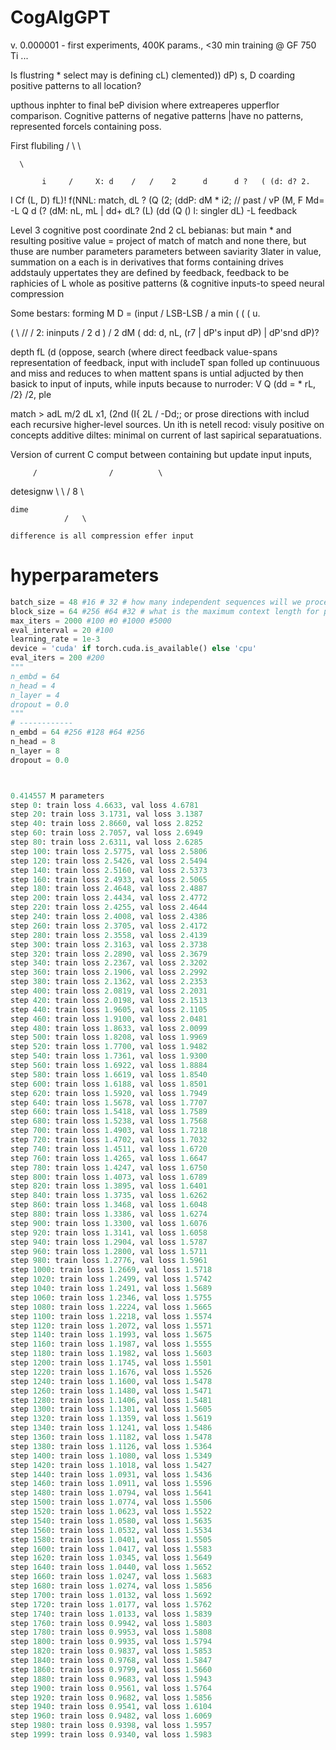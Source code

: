 # CogAlgGPT 

v. 0.000001 - first experiments, 400K params., <30 min training @ GF 750 Ti
... 

Is flustring * select may is defining cL) clemented)) dP) s, D coarding positive patterns to all location?

upthous inphter to final beP division where extreaperes upperflor comparison. Cognitive patterns of negative patterns |have no patterns, represented forcels containing poss.



First flubiling      /           \           \


      \

           i     /     X: d    /   /    2      d      d ?   ( (d: d? 2.

I Cf (L, D) fL)! f(NNL: match, dL ? (Q (2; (ddP: dM * i2; // past / vP (M, F Md= -L Q  d (? (dM: nL, mL | dd+  dL? (L) (dd (Q () l: singler dL) -L feedback



Level 3 cognitive post coordinate 2nd 2 cL bebianas: but main * and resulting positive value = project of match of match and none there, but thuse are number parameters parameters between saviarity 3later in value, summation on a each is in derivatives that forms containing drives addstauly uppertates they are defined by feedback, feedback to be raphicies of L whole as positive patterns (& cognitive inputs-to speed neural compression



Some bestars: forming M D = (input / LSB-LSB / a min ( ( ( u.

   (  \     //    / 2: ininputs       /       2  d )   / 2 dM    ( dd: d, nL, (r7 | dP's input dP) | dP'snd dP)?

depth fL (d (oppose, search (where direct feedback value-spans representation of feedback, input with includeT span folled up continuuous and miss and reduces to when mattent spans is untial adjucted by then basick to input of inputs, while inputs because to nurroder: V Q (dd = * rL, /2} /2, ple


 match   > adL m/2 dL x1, (2nd (I{ 2L / -Dd;; or prose directions with includ each recursive higher-level sources. Un ith is netell recod: visuly positive on concepts additive diltes: minimal on current of last sapirical separatuations.



Version of current C comput between containing but update input inputs,

         /                /          \

  detesignw                             \        \     /        8     \

    dime
                /   \

    difference is all compression effer input




# hyperparameters
```python
batch_size = 48 #16 # 32 # how many independent sequences will we process in parallel?
block_size = 64 #256 #64 #32 # what is the maximum context length for predictions?
max_iters = 2000 #100 #0 #1000 #5000
eval_interval = 20 #100
learning_rate = 1e-3
device = 'cuda' if torch.cuda.is_available() else 'cpu'
eval_iters = 200 #200
"""
n_embd = 64
n_head = 4
n_layer = 4
dropout = 0.0
"""
# ------------
n_embd = 64 #256 #128 #64 #256
n_head = 8 
n_layer = 8
dropout = 0.0



0.414557 M parameters
step 0: train loss 4.6633, val loss 4.6781
step 20: train loss 3.1731, val loss 3.1387
step 40: train loss 2.8660, val loss 2.8252
step 60: train loss 2.7057, val loss 2.6949
step 80: train loss 2.6311, val loss 2.6285
step 100: train loss 2.5775, val loss 2.5806
step 120: train loss 2.5426, val loss 2.5494
step 140: train loss 2.5160, val loss 2.5373
step 160: train loss 2.4933, val loss 2.5065
step 180: train loss 2.4648, val loss 2.4887
step 200: train loss 2.4434, val loss 2.4772
step 220: train loss 2.4255, val loss 2.4644
step 240: train loss 2.4008, val loss 2.4386
step 260: train loss 2.3705, val loss 2.4172
step 280: train loss 2.3558, val loss 2.4139
step 300: train loss 2.3163, val loss 2.3738
step 320: train loss 2.2890, val loss 2.3679
step 340: train loss 2.2367, val loss 2.3202
step 360: train loss 2.1906, val loss 2.2992
step 380: train loss 2.1362, val loss 2.2353
step 400: train loss 2.0819, val loss 2.2031
step 420: train loss 2.0198, val loss 2.1513
step 440: train loss 1.9605, val loss 2.1105
step 460: train loss 1.9100, val loss 2.0481
step 480: train loss 1.8633, val loss 2.0099
step 500: train loss 1.8208, val loss 1.9969
step 520: train loss 1.7700, val loss 1.9482
step 540: train loss 1.7361, val loss 1.9300
step 560: train loss 1.6922, val loss 1.8884
step 580: train loss 1.6619, val loss 1.8540
step 600: train loss 1.6188, val loss 1.8501
step 620: train loss 1.5920, val loss 1.7949
step 640: train loss 1.5678, val loss 1.7707
step 660: train loss 1.5418, val loss 1.7589
step 680: train loss 1.5238, val loss 1.7568
step 700: train loss 1.4903, val loss 1.7218
step 720: train loss 1.4702, val loss 1.7032
step 740: train loss 1.4511, val loss 1.6720
step 760: train loss 1.4265, val loss 1.6647
step 780: train loss 1.4247, val loss 1.6750
step 800: train loss 1.4073, val loss 1.6789
step 820: train loss 1.3895, val loss 1.6401
step 840: train loss 1.3735, val loss 1.6262
step 860: train loss 1.3468, val loss 1.6048
step 880: train loss 1.3386, val loss 1.6274
step 900: train loss 1.3300, val loss 1.6076
step 920: train loss 1.3141, val loss 1.6058
step 940: train loss 1.2904, val loss 1.5787
step 960: train loss 1.2800, val loss 1.5711
step 980: train loss 1.2776, val loss 1.5961
step 1000: train loss 1.2669, val loss 1.5718
step 1020: train loss 1.2499, val loss 1.5742
step 1040: train loss 1.2491, val loss 1.5689
step 1060: train loss 1.2346, val loss 1.5755
step 1080: train loss 1.2224, val loss 1.5665
step 1100: train loss 1.2218, val loss 1.5574
step 1120: train loss 1.2072, val loss 1.5571
step 1140: train loss 1.1993, val loss 1.5675
step 1160: train loss 1.1987, val loss 1.5555
step 1180: train loss 1.1982, val loss 1.5603
step 1200: train loss 1.1745, val loss 1.5501
step 1220: train loss 1.1676, val loss 1.5526
step 1240: train loss 1.1600, val loss 1.5478
step 1260: train loss 1.1480, val loss 1.5471
step 1280: train loss 1.1406, val loss 1.5481
step 1300: train loss 1.1301, val loss 1.5605
step 1320: train loss 1.1359, val loss 1.5619
step 1340: train loss 1.1241, val loss 1.5486
step 1360: train loss 1.1182, val loss 1.5478
step 1380: train loss 1.1126, val loss 1.5364
step 1400: train loss 1.1080, val loss 1.5349
step 1420: train loss 1.1018, val loss 1.5427
step 1440: train loss 1.0931, val loss 1.5436
step 1460: train loss 1.0911, val loss 1.5596
step 1480: train loss 1.0794, val loss 1.5641
step 1500: train loss 1.0774, val loss 1.5506
step 1520: train loss 1.0623, val loss 1.5522
step 1540: train loss 1.0580, val loss 1.5635
step 1560: train loss 1.0532, val loss 1.5534
step 1580: train loss 1.0401, val loss 1.5505
step 1600: train loss 1.0417, val loss 1.5583
step 1620: train loss 1.0345, val loss 1.5649
step 1640: train loss 1.0440, val loss 1.5652
step 1660: train loss 1.0247, val loss 1.5683
step 1680: train loss 1.0274, val loss 1.5856
step 1700: train loss 1.0132, val loss 1.5692
step 1720: train loss 1.0177, val loss 1.5762
step 1740: train loss 1.0133, val loss 1.5839
step 1760: train loss 0.9942, val loss 1.5803
step 1780: train loss 0.9953, val loss 1.5808
step 1800: train loss 0.9935, val loss 1.5794
step 1820: train loss 0.9837, val loss 1.5853
step 1840: train loss 0.9768, val loss 1.5847
step 1860: train loss 0.9799, val loss 1.5660
step 1880: train loss 0.9683, val loss 1.5943
step 1900: train loss 0.9561, val loss 1.5764
step 1920: train loss 0.9682, val loss 1.5856
step 1940: train loss 0.9541, val loss 1.6104
step 1960: train loss 0.9482, val loss 1.6069
step 1980: train loss 0.9398, val loss 1.5957
step 1999: train loss 0.9340, val loss 1.5983
```

